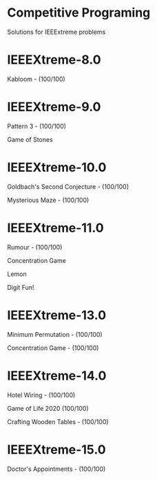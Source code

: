 # Competitive Programing

Solutions for IEEExtreme problems


# IEEEXtreme-8.0

Kabloom - (100/100)

# IEEEXtreme-9.0

Pattern 3 - (100/100)

Game of Stones

# IEEEXtreme-10.0

Goldbach's Second Conjecture - (100/100)

Mysterious Maze - (100/100)

# IEEEXtreme-11.0

Rumour - (100/100)

Concentration Game

Lemon

Digit Fun!


# IEEEXtreme-13.0

Minimum Permutation - (100/100)

Concentration Game - (100/100)

# IEEEXtreme-14.0

Hotel Wiring - (100/100)

Game of Life 2020 (100/100)

Crafting Wooden Tables - (100/100)

# IEEEXtreme-15.0

Doctor's Appointments - (100/100)
